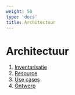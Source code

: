 ```yaml
---
weight: 50
type: 'docs'
title: Architectuur
---
```


# Architectuur

1. [Inventarisatie](inventarisatie)
2. [Resource](resources)
3. [Use cases](usecases)
4. [Ontwerp](ontwerp)
